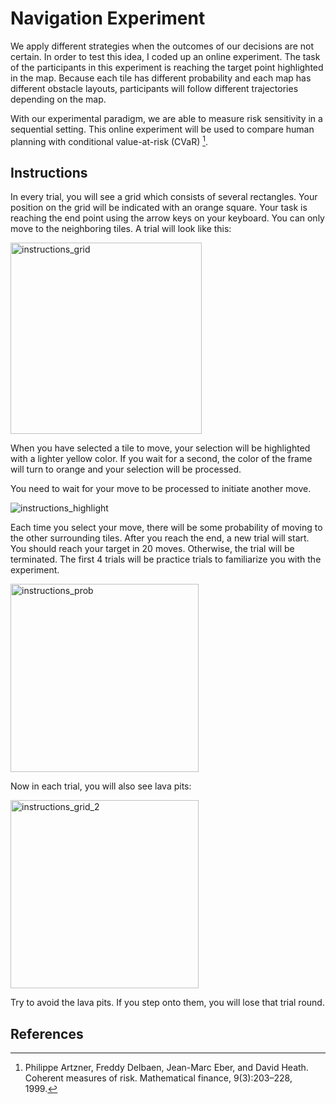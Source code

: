 # Navigation Experiment

We apply different strategies when the outcomes of our decisions are not certain. In order to test this idea, I coded up an online experiment. The task of the participants in this experiment is reaching the target point highlighted in the map. Because each tile has different probability and each map has different obstacle layouts, participants will follow different trajectories depending on the map. 

With our experimental paradigm, we are able to measure risk sensitivity in a sequential setting. This online experiment will be used to compare human planning with conditional value-at-risk (CVaR) [^fn].

## Instructions
In every trial, you will see a grid which consists of several rectangles. Your position on the grid will be indicated with an orange square. Your task is reaching the end point using the arrow keys on your keyboard. You can only move to the neighboring tiles. A trial will look like this:

<img width="306" alt="instructions_grid" src="https://user-images.githubusercontent.com/66330148/188004290-0240f543-b2b9-4e53-9125-ebf1b36409b1.png">


When you have selected a tile to move, your selection will be highlighted with a lighter yellow color. If you wait for a second, the color of the frame will turn to orange and your selection will be processed.

You need to wait for your move to be processed to initiate another move.

![instructions_highlight](https://user-images.githubusercontent.com/66330148/188004402-ddeb80dc-94ff-4fa4-b994-4cc0ba57cfbc.gif)


Each time you select your move, there will be some probability of moving to the other surrounding tiles.
After you reach the end, a new trial will start. You should reach your target in 20 moves. Otherwise, the trial will be terminated.
The first 4 trials will be practice trials to familiarize you with the experiment. 

<img width="301" alt="instructions_prob" src="https://user-images.githubusercontent.com/66330148/188004768-8aab8788-a862-4740-a814-e27bb7995aaa.png">

                
Now in each trial, you will also see lava pits:

<img width="301" alt="instructions_grid_2" src="https://user-images.githubusercontent.com/66330148/188004900-12514ecd-cd0c-4143-b8a7-d8cd0f755f5d.png">

Try to avoid the lava pits. If you step onto them, you will lose that trial round.        

## References
[^fn]: Philippe Artzner, Freddy Delbaen, Jean-Marc Eber, and David Heath. Coherent measures of risk. Mathematical finance, 9(3):203–228, 1999.

